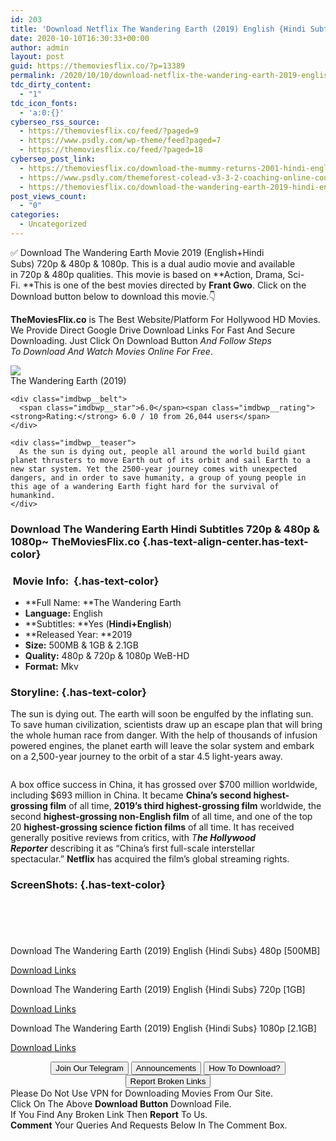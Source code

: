```yaml
---
id: 203
title: 'Download Netflix The Wandering Earth (2019) English {Hindi Subtitles} 480p [500MB] || 720p [1GB] || 1080p [2.1GB]'
date: 2020-10-10T16:30:33+00:00
author: admin
layout: post
guid: https://themoviesflix.co/?p=13389
permalink: /2020/10/10/download-netflix-the-wandering-earth-2019-english-hindi-subtitles-480p-500mb-720p-1gb-1080p-2-1gb/
tdc_dirty_content:
  - "1"
tdc_icon_fonts:
  - 'a:0:{}'
cyberseo_rss_source:
  - https://themoviesflix.co/feed/?paged=9
  - https://www.psdly.com/wp-theme/feed?paged=7
  - https://themoviesflix.co/feed/?paged=18
cyberseo_post_link:
  - https://themoviesflix.co/download-the-mummy-returns-2001-hindi-english-480p-720p-1080p/
  - https://www.psdly.com/themeforest-colead-v3-3-2-coaching-online-courses-wordpress-theme-17097658
  - https://themoviesflix.co/download-the-wandering-earth-2019-hindi-english-480p-720p-1080p/
post_views_count:
  - "0"
categories:
  - Uncategorized
---
```

✅ Download The Wandering Earth&nbsp;Movie&nbsp;2019 (English+Hindi Subs)&nbsp;720p&nbsp;&&nbsp;480p&nbsp;& 1080p. This is a&nbsp;dual audio&nbsp;movie and available in&nbsp;720p&nbsp;&&nbsp;480p&nbsp;qualities. This movie is based on&nbsp;**Action, Drama, Sci-Fi.&nbsp;**This is one of the best movies directed by&nbsp;**Frant Gwo**. Click on the Download button below to download this movie.👇

**TheMoviesFlix.co**&nbsp;is The Best Website/Platform For Hollywood HD Movies. We Provide Direct Google Drive Download Links For Fast And Secure Downloading. Just Click On Download Button&nbsp;_And Follow Steps To&nbsp;Download And Watch Movies Online For Free_.

<div class="imdbwp imdbwp--movie dark">
  <div class="imdbwp__thumb">
    <a class="imdbwp__link" target="_blank" title="The Wandering Earth" href="https://www.imdb.com/title/tt7605074/" rel="nofollow noopener noreferrer"><img class="imdbwp__img" src="https://m.media-amazon.com/images/M/MV5BMjE2NzZlMGItMzA4OS00ZjRiLTk3NzItMDRkOGFlZmNhYzJkXkEyXkFqcGdeQXVyNzI1NzMxNzM@._V1_SX300.jpg" /></a>
  </div>
  
  <div class="imdbwp__content">
    <div class="imdbwp__header">
      <span class="imdbwp__title">The Wandering Earth</span> (2019)
    </div>
    
    <div class="imdbwp__belt">
      <span class="imdbwp__star">6.0</span><span class="imdbwp__rating"><strong>Rating:</strong> 6.0 / 10 from 26,044 users</span>
    </div>
    
    <div class="imdbwp__teaser">
      As the sun is dying out, people all around the world build giant planet thrusters to move Earth out of its orbit and sail Earth to a new star system. Yet the 2500-year journey comes with unexpected dangers, and in order to save humanity, a group of young people in this age of a wandering Earth fight hard for the survival of humankind.
    </div>
  </div>
</div>

### Download The Wandering Earth Hindi&nbsp;Subtitles 720p & 480p & 1080p~ TheMoviesFlix.co {.has-text-align-center.has-text-color}

### &nbsp;Movie Info:&nbsp; {.has-text-color}

  * **Full Name:&nbsp;**The Wandering Earth
  * **Language:**&nbsp;English
  * **Subtitles:&nbsp;**Yes (**Hindi+English**)
  * **Released Year:&nbsp;**2019
  * **Size:**&nbsp;500MB & 1GB & 2.1GB
  * **Quality:**&nbsp;480p & 720p & 1080p WeB-HD
  * **Format:**&nbsp;Mkv

### Storyline: {.has-text-color}

The sun is dying out. The earth will soon be engulfed by the inflating sun. To save human civilization, scientists draw up an escape plan that will bring the whole human race from danger. With the help of thousands of infusion powered engines, the planet earth will leave the solar system and embark on a 2,500-year journey to the orbit of a star 4.5 light-years away.

<div class="wp-block-image">
  <figure class="aligncenter"><img src="https://i.imgur.com/MECnESR.jpg" alt /></figure>
</div>

A box office success in China, it has grossed over $700 million worldwide, including $693 million in China.&nbsp;It became&nbsp;**China’s second highest-grossing film**&nbsp;of all time,&nbsp;**2019’s third highest-grossing film**&nbsp;worldwide,&nbsp;the second&nbsp;**highest-grossing non-English film**&nbsp;of all time, and one of the top 20&nbsp;**highest-grossing science fiction films**&nbsp;of all time. It has received generally positive reviews from critics, with&nbsp;_T**he Hollywood Reporter**_&nbsp;describing it as “China’s first full-scale interstellar spectacular.”&nbsp;**Netflix**&nbsp;has acquired the film’s global streaming rights.

### ScreenShots: {.has-text-color}

<div class="wp-block-image">
  <figure class="aligncenter"><img src="https://i.imgur.com/XQ8RKVD.png" alt /></figure>
</div>

<div class="wp-block-image">
  <figure class="aligncenter"><img src="https://i.imgur.com/Qy7jfHE.jpg" alt /></figure>
</div>

<div class="wp-block-image">
  <figure class="aligncenter"><img src="https://i.imgur.com/ObJ0sJJ.jpg" alt /></figure>
</div>

<div class="wp-block-image">
  <figure class="aligncenter"><img src="https://i.imgur.com/9D1s0LX.png" alt /></figure>
</div>

<div class="wp-block-image">
  <figure class="aligncenter"><img src="https://i.imgur.com/12hb76w.png" alt /></figure>
</div>

<p class="has-text-align-center has-text-color has-medium-font-size">
  Download The Wandering Earth (2019) English {Hindi Subs} 480p [500MB]
</p>

<span class="mb-center maxbutton-3-center"><span class="maxbutton-3-container mb-container"><a class="maxbutton-3 maxbutton maxbutton-post-button" target="_blank" rel="nofollow noopener noreferrer" href="https://coinquint.com/a12945/"><span class="mb-text">Download Links</span></a></span></span>

<p class="has-text-align-center has-text-color has-medium-font-size">
  Download The Wandering Earth (2019) English {Hindi Subs} 720p [1GB]
</p>

<span class="mb-center maxbutton-3-center"><span class="maxbutton-3-container mb-container"><a class="maxbutton-3 maxbutton maxbutton-post-button" target="_blank" rel="nofollow noopener noreferrer" href="https://coinquint.com/a12948/"><span class="mb-text">Download Links</span></a></span></span>

<p class="has-text-align-center has-text-color has-medium-font-size">
  Download The Wandering Earth (2019) English {Hindi Subs} 1080p [2.1GB]
</p>

<span class="mb-center maxbutton-3-center"><span class="maxbutton-3-container mb-container"><a class="maxbutton-3 maxbutton maxbutton-post-button" target="_blank" rel="nofollow noopener noreferrer" href="https://coinquint.com/a12950/"><span class="mb-text">Download Links</span></a></span></span>

<center>
</center>

<center>
  <a href="https://t.me/themoviesflixcom" target="_blank" data-wpel-link="external" rel="nofollow external noopener noreferrer"><button class="button button5">Join Our Telegram</button></a> <a href="https://themoviesflix.co/download-the-wandering-earth-2019-hindi-english-480p-720p-1080p/#" target="_blank" data-wpel-link="external" rel="nofollow external noopener noreferrer"><button class="button button5">Announcements</button></a> <a href="https://themoviesflix.com/how-to-download/" target="_blank" data-wpel-link="external" rel="nofollow external noopener noreferrer"><button class="button button5">How To Download?</button></a> <a href="https://themoviesflix.co/download-the-wandering-earth-2019-hindi-english-480p-720p-1080p/#" target="_blank" data-wpel-link="external" rel="nofollow external noopener noreferrer"><button class="button button5">Report Broken Links</button></a>
</center>

<div class="alert alert-danger">
  Please Do Not Use VPN for Downloading Movies From Our Site.
</div>

<div class="alert alert-success">
  Click On The Above <strong>Download Button</strong> Download File.
</div>

<div class="alert alert-warning">
  If You Find Any Broken Link Then <strong>Report</strong> To Us.
</div>

<div class="alert alert-info">
  <strong>Comment</strong> Your Queries And Requests Below In The Comment Box.
</div>